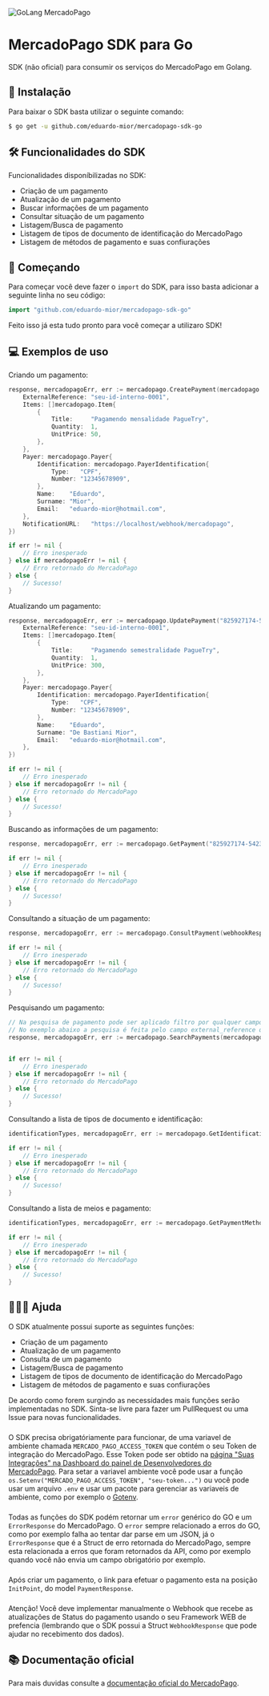![GoLang MercadoPago](https://i.imgur.com/fUzaPBC.png)
# MercadoPago SDK para Go
SDK (não oficial) para consumir os serviços do MercadoPago em Golang.

## 📲  Instalação
Para baixar o SDK basta utilizar o seguinte comando:
```bash
$ go get -u github.com/eduardo-mior/mercadopago-sdk-go
```

## 🛠 Funcionalidades do SDK
Funcionalidades disponíbilizadas no SDK:
- Criação de um pagamento
- Atualização de um pagamento
- Buscar informações de um pagamento
- Consultar situação de um pagamento
- Listagem/Busca de pagamento
- Listagem de tipos de documento de identificação do MercadoPago
- Listagem de métodos de pagamento e suas confiurações

## 🌟  Começando 
Para começar você deve fazer o `import` do SDK, para isso basta adicionar a seguinte linha no seu código:
```go
import "github.com/eduardo-mior/mercadopago-sdk-go"
```
Feito isso já esta tudo pronto para você começar a utilizaro SDK!

## 💻  Exemplos de uso
Criando um pagamento:
```go
response, mercadopagoErr, err := mercadopago.CreatePayment(mercadopago.PaymentRequest{
    ExternalReference: "seu-id-interno-0001",
    Items: []mercadopago.Item{
        {
            Title:     "Pagamendo mensalidade PagueTry",
            Quantity:  1,
            UnitPrice: 50,
        },
    },
    Payer: mercadopago.Payer{
        Identification: mercadopago.PayerIdentification{
            Type:   "CPF",
            Number: "12345678909",
        },
        Name:    "Eduardo",
        Surname: "Mior",
        Email:   "eduardo-mior@hotmail.com",
    },
    NotificationURL:   "https://localhost/webhook/mercadopago",
})

if err != nil {
    // Erro inesperado
} else if mercadopagoErr != nil {
    // Erro retornado do MercadoPago
} else {
    // Sucesso!
}
```

Atualizando um pagamento:
```go
response, mercadopagoErr, err := mercadopago.UpdatePayment("825927174-5423394f-06f1-4d2b-8545-35ebecf70008", mercadopago.PaymentRequest{
    ExternalReference: "seu-id-interno-0001",
    Items: []mercadopago.Item{
        {
            Title:     "Pagamendo semestralidade PagueTry",
            Quantity:  1,
            UnitPrice: 300,
        },
    },
    Payer: mercadopago.Payer{
        Identification: mercadopago.PayerIdentification{
            Type:   "CPF",
            Number: "12345678909",
        },
        Name:    "Eduardo",
        Surname: "De Bastiani Mior",
        Email:   "eduardo-mior@hotmail.com",
    },
})

if err != nil {
    // Erro inesperado
} else if mercadopagoErr != nil {
    // Erro retornado do MercadoPago
} else {
    // Sucesso!
}
```

Buscando as informações de um pagamento:
```go
response, mercadopagoErr, err := mercadopago.GetPayment("825927174-5423394f-06f1-4d2b-8545-35ebecf70008")

if err != nil {
    // Erro inesperado
} else if mercadopagoErr != nil {
    // Erro retornado do MercadoPago
} else {
    // Sucesso!
}
```

Consultando a situação de um pagamento:
```go
response, mercadopagoErr, err := mercadopago.ConsultPayment(webhookResponse.Data.ID)

if err != nil {
    // Erro inesperado
} else if mercadopagoErr != nil {
    // Erro retornado do MercadoPago
} else {
    // Sucesso!
}
```

Pesquisando um pagamento:
```go
// Na pesquisa de pagamento pode ser aplicado filtro por qualquer campo/propriedade do pagamento.
// No exemplo abaixo a pesquisa é feita pelo campo external_reference que é o nosso ID interno de conrole.
response, mercadopagoErr, err := mercadopago.SearchPayments(mercadopago.PaymentSearchParams{"external_reference": "seu-id-interno-0001"})


if err != nil {
    // Erro inesperado
} else if mercadopagoErr != nil {
    // Erro retornado do MercadoPago
} else {
    // Sucesso!
}
```

Consultando a lista de tipos de documento e identificação:
```go
identificationTypes, mercadopagoErr, err := mercadopago.GetIdentificationTypes()

if err != nil {
    // Erro inesperado
} else if mercadopagoErr != nil {
    // Erro retornado do MercadoPago
} else {
    // Sucesso!
}
```

Consultando a lista de meios e pagamento:
```go
identificationTypes, mercadopagoErr, err := mercadopago.GetPaymentMethods()

if err != nil {
    // Erro inesperado
} else if mercadopagoErr != nil {
    // Erro retornado do MercadoPago
} else {
    // Sucesso!
}
```

## 🙋🏻‍♂️  Ajuda
O SDK atualmente possui suporte as seguintes funções:
- Criação de um pagamento
- Atualização de um pagamento
- Consulta de um pagamento
- Listagem/Busca de pagamento
- Listagem de tipos de documento de identificação do MercadoPago
- Listagem de métodos de pagamento e suas confiurações

De acordo como forem surgindo as necessídades mais funções serão implementadas no SDK. Sinta-se livre para fazer um PullRequest ou uma Issue para novas funcionalidades.
###
O SDK precisa obrigatóriamente para funcionar, de uma variavel de ambiente chamada `MERCADO_PAGO_ACCESS_TOKEN` que contém o seu Token de integração do MercadoPago. Esse Token pode ser obtido na [página "Suas Integrações" na Dashboard do painel de Desenvolvedores do MercadoPago](https://www.mercadopago.com.br/developers/panel). Para setar a variavel ambiente você pode usar a função `os.Setenv("MERCADO_PAGO_ACCESS_TOKEN", "seu-token...")` ou você pode usar um arquivo `.env` e usar um pacote para gerenciar as variaveis de ambiente, como por exemplo o [Gotenv](https://github.com/subosito/gotenv).
###
Todas as funções do SDK podém retornar um `error` genérico do GO e um `ErrorResponse` do MercadoPago. O `error` sempre relacionado a erros do GO, como por exemplo falha ao tentar dar parse em um JSON, já o `ErrorResponse` que é a Struct de erro retornada do MercadoPago, sempre esta relacionada a erros que foram retornados da API, como por exemplo quando você não envia um campo obrigatório por exemplo.
###
Após criar um pagamento, o link para efetuar o pagamento esta na posição `InitPoint`, do model `PaymentResponse`.
###
Atenção! Você deve implementar manualmente o Webhook que recebe as atualizações de Status do pagamento usando o seu Framework WEB de prefencia (lembrando que o SDK possui a Struct `WebhookResponse` que pode ajudar no recebimento dos dados).

## 📚 Documentação oficial
Para mais duvidas consulte a [documentação oficial do MercadoPago](https://www.mercadopago.com.br/developers/pt/reference).
